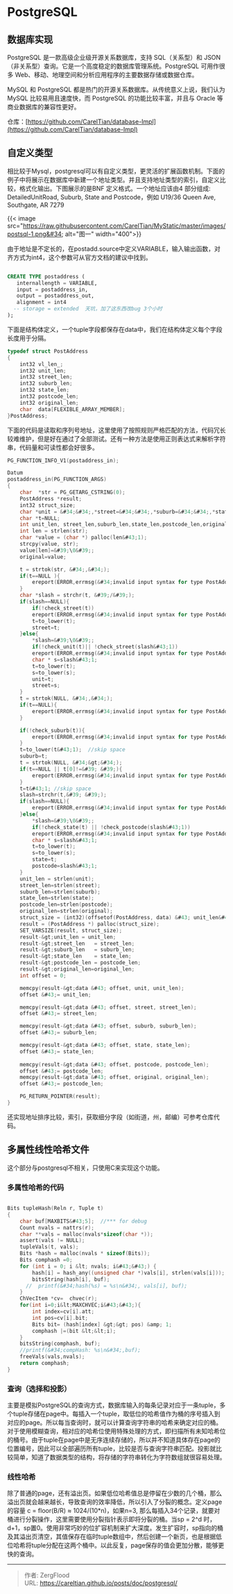 # PostgreSQL


## 数据库实现

PostgreSQL 是一款高级企业级开源关系数据库，支持 SQL（关系型）和 JSON（非关系型）查询。它是一个高度稳定的数据库管理系统。PostgreSQL 可用作很多 Web、移动、地理空间和分析应用程序的主要数据存储或数据仓库。

MySQL 和 PostgreSQL 都是热门的开源关系数据库。从传统意义上说，我们认为 MySQL 比较易用且速度快，而 PostgreSQL 的功能比较丰富，并且与 Oracle 等商业数据库的兼容性更好。

仓库：[https://github.com/CarelTian/database-Impl](https://github.com/CarelTian/database-Impl)

## 自定义类型

相比较于Mysql，postgresql可以有自定义类型，更灵活的扩展函数机制。下面的例子中将展示在数据库中新建一个地址类型。并且支持地址类型的索引，自定义比较，格式化输出。下图展示的是BNF	定义格式。一个地址应该由4 部分组成: DetailedUnitRoad, Suburb, State and Postcode，例如
U19/36 Queen Ave, Southgate, AR 7279

{{&lt; image src=&#34;https://raw.githubusercontent.com/CarelTian/MyStatic/master/images/postsql-1.png&#34; alt=&#34;图一&#34; width=&#34;400&#34;&gt;}}



由于地址是不定长的，在postadd.source中定义VARIABLE，输入输出函数，对齐方式为int4，这个参数可从官方文档的建议中找到。

```sql

CREATE TYPE postaddress (
   internallength = VARIABLE,
   input = postaddress_in,
   output = postaddress_out,
   alignment = int4
  -- storage = extended  天坑，加了这东西改bug 3个小时
);

```

下面是结构体定义，一个tuple字段都保存在data中，我们在结构体定义每个字段长度用于分隔。

```c
typedef struct PostAddress
{
	int32 vl_len_;
	int32 unit_len;
	int32 street_len;
	int32 suburb_len;
	int32 state_len;
	int32 postcode_len;
	int32 original_len;
	char  data[FLEXIBLE_ARRAY_MEMBER];
}PostAddress;

```





下面的代码是读取和序列号地址，这里使用了按照规则严格匹配的方法，代码冗长较难维护，但是好在通过了全部测试。还有一种方法是使用正则表达式来解析字符串，代码量和可读性都会好很多。

```c
PG_FUNCTION_INFO_V1(postaddress_in);

Datum
postaddress_in(PG_FUNCTION_ARGS)
{
	char  *str = PG_GETARG_CSTRING(0);
	PostAddress *result;
	int32 struct_size;
	char *unit = &#34;&#34;,*street=&#34;&#34;,*suburb=&#34;&#34;,*state=&#34;&#34;,*postcode=&#34;&#34;,*original;
	char *t=NULL;
	int unit_len, street_len,suburb_len,state_len,postcode_len,original_len;
	int len = strlen(str);
	char *value = (char *) palloc(len&#43;1);  
    strcpy(value, str);
	value[len]=&#39;\0&#39;;
	original=value;

	t = strtok(str, &#34;,&#34;);
	if(t==NULL ){
		ereport(ERROR,errmsg(&#34;invalid input syntax for type PostAddress: \&#34;%s\&#34;&#34;,original));
	}
	char *slash = strchr(t, &#39;/&#39;);
	if(slash==NULL){
		if(!check_street(t)) 
		ereport(ERROR,errmsg(&#34;invalid input syntax for type PostAddress: \&#34;%s\&#34;&#34;,original));
		t=to_lower(t);
		street=t;
	}else{
		*slash=&#39;\0&#39;;
		if(!check_unit(t)|| !check_street(slash&#43;1))
		ereport(ERROR,errmsg(&#34;invalid input syntax for type PostAddress: \&#34;%s\&#34;&#34;,original));
		char * s=slash&#43;1;
		t=to_lower(t);
		s=to_lower(s);
		unit=t;
		street=s;
	}
	t = strtok(NULL, &#34;,&#34;);
	if(t==NULL){
		ereport(ERROR,errmsg(&#34;invalid input syntax for type PostAddress: \&#34;%s\&#34;&#34;,original));
	}

	if(!check_suburb(t)){
		ereport(ERROR,errmsg(&#34;invalid input syntax for type PostAddress: \&#34;%s\&#34;&#34;,original));
	}
	t=to_lower(t&#43;1);  //skip space
	suburb=t;
	t = strtok(NULL, &#34;&gt;&#34;);
	if(t==NULL || t[0]!=&#39; &#39;){
		ereport(ERROR,errmsg(&#34;invalid input syntax for type PostAddress: \&#34;%s\&#34;&#34;,original));
	}
	t=t&#43;1; //skip space
	slash=strchr(t,&#39; &#39;);   
	if(slash==NULL){
		ereport(ERROR,errmsg(&#34;invalid input syntax for type PostAddress: \&#34;%s\&#34;&#34;,original));
	}else{
		*slash=&#39;\0&#39;;
		if(!check_state(t) || !check_postcode(slash&#43;1))
		ereport(ERROR,errmsg(&#34;invalid input syntax for type PostAddress: \&#34;%s\&#34;&#34;,original));
		char * s=slash&#43;1;
		t=to_lower(t);
		s=to_lower(s);
		state=t;
		postcode=slash&#43;1;
	}
	unit_len = strlen(unit);
	street_len=strlen(street);
	suburb_len=strlen(suburb);
	state_len=strlen(state);
	postcode_len=strlen(postcode);
	original_len=strlen(original);
	struct_size = (int32)(offsetof(PostAddress, data) &#43; unit_len&#43;street_len&#43;suburb_len&#43;state_len&#43;postcode_len&#43;original_len);
	result = (PostAddress *) palloc(struct_size);
	SET_VARSIZE(result, struct_size); 
	result-&gt;unit_len = unit_len;
	result-&gt;street_len   = street_len;
    result-&gt;suburb_len   = suburb_len;
    result-&gt;state_len    = state_len;
    result-&gt;postcode_len = postcode_len;
	result-&gt;original_len=original_len;
	int offset = 0;

    memcpy(result-&gt;data &#43; offset, unit, unit_len);
    offset &#43;= unit_len;

    memcpy(result-&gt;data &#43; offset, street, street_len);
    offset &#43;= street_len;

    memcpy(result-&gt;data &#43; offset, suburb, suburb_len);
    offset &#43;= suburb_len;

    memcpy(result-&gt;data &#43; offset, state, state_len);
    offset &#43;= state_len;
	
    memcpy(result-&gt;data &#43; offset, postcode, postcode_len);
    offset &#43;= postcode_len;
    memcpy(result-&gt;data &#43; offset, original, original_len);
    offset &#43;= postcode_len;

	PG_RETURN_POINTER(result);
}
```

还实现地址排序比较，索引，获取细分字段（如街道，州，邮编）可参考仓库代码。

## 多属性线性哈希文件

这个部分与postgresql不相关，只使用C来实现这个功能。

### 多属性哈希的代码

```c {data-open=true}

Bits tupleHash(Reln r, Tuple t)
{
	char buf[MAXBITS&#43;5];  //*** for debug
	Count nvals = nattrs(r);
    char **vals = malloc(nvals*sizeof(char *));
    assert(vals != NULL);
    tupleVals(t, vals);
	Bits *hash = malloc(nvals * sizeof(Bits));
	Bits comphash =0;
	for (int i = 0; i &lt; nvals; i&#43;&#43;) {
        hash[i] = hash_any((unsigned char *)vals[i], strlen(vals[i]));
        bitsString(hash[i], buf);
      //  printf(&#34;hash(%s) = %s\n&#34;, vals[i], buf);
    }
	ChVecItem *cv=  chvec(r);
	for(int i=0;i&lt;MAXCHVEC;i&#43;&#43;){
		int index=cv[i].att;
		int pos=cv[i].bit;
		Bits bit= (hash[index] &gt;&gt; pos) &amp; 1;
		comphash |=(bit &lt;&lt;i);
	}
	bitsString(comphash, buf);
	//printf(&#34;compHash: %s\n&#34;,buf);
	freeVals(vals,nvals);
	return comphash;
}
```

### 查询（选择和投影）

主要是模拟PostgreSQL的查询方式，数据库输入的每条记录对应于一条tuple，多个tuple存储在page中。每插入一个tuple，取低位的哈希值作为桶的序号插入到对应的page。所以每当查询时，就可以计算查询字符串的哈希来确定对应的桶。对于使用模糊查询，相对应的哈希位使用特殊处理的方式，即扫描所有未知哈希位的桶号。由于tuple在page中是无序连续存储的，所以并不知道具体存在page的位置编号，因此可以全部遍历所有tuple，比较是否与查询字符串匹配。投影就比较简单，知道了数据类型的结构，将存储的字符串转化为字符数组就很容易处理。

### 线性哈希

除了普通的page，还有溢出页。如果低位哈希值总是停留在少数的几个桶，那么溢出页就会越来越长，导致查询的效率降低，所以引入了分裂的概念。定义page的容量 c = floor(B/R) ≈ 1024/(10*n)，如果n=3, 那么每插入34个记录，就要对桶进行分裂操作，这里需要使用分裂指针表示即将分裂的桶。当sp = 2^d 时，d&#43;1，sp置0。使用非常巧妙的位扩容机制来扩大深度。发生扩容时，sp指向的桶及其溢出页清空，其值保存在临时tuple数组中，然后创建一个新页，也是根据低位哈希将tuple分配在这两个桶中。以此反复，page保存的值会更加分散，能够更快的查询。


---

> 作者: ZergFlood  
> URL: https://careltian.github.io/posts/doc/postgresql/  

